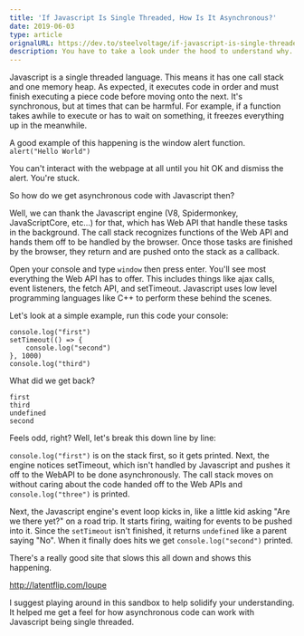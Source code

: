 ```yaml
---
title: 'If Javascript Is Single Threaded, How Is It Asynchronous?'
date: 2019-06-03
type: article
orignalURL: https://dev.to/steelvoltage/if-javascript-is-single-threaded-how-is-it-asynchronous-56gd/edit
description: You have to take a look under the hood to understand why.
---
```


Javascript is a single threaded language. This means it has one call stack and one memory heap. As expected, it executes code in order and must finish executing a piece code before moving onto the next. It's synchronous, but at times that can be harmful. For example, if a function takes awhile to execute or has to wait on something, it freezes everything up in the meanwhile.

A good example of this happening is the window alert function. `alert("Hello World")`

You can't interact with the webpage at all until you hit OK and dismiss the alert. You're stuck.

So how do we get asynchronous code with Javascript then?

Well, we can thank the Javascript engine (V8, Spidermonkey, JavaScriptCore, etc...) for that, which has Web API that handle these tasks in the background. The call stack recognizes functions of the Web API and hands them off to be handled by the browser. Once those tasks are finished by the browser, they return and are pushed onto the stack as a callback.

Open your console and type `window` then press enter. You'll see most everything the Web API has to offer. This includes things like ajax calls, event listeners, the fetch API, and setTimeout. Javascript uses low level programming languages like C++ to perform these behind the scenes.

Let's look at a simple example, run this code your console:

```
console.log("first")
setTimeout(() => {
    console.log("second")
}, 1000)
console.log("third")
```

What did we get back?

```
first
third
undefined
second
```

Feels odd, right? Well, let's break this down line by line:

`console.log("first")` is on the stack first, so it gets printed. Next, the engine notices setTimeout, which isn't handled by Javascript and pushes it off to the WebAPI to be done asynchronously. The call stack moves on without caring about the code handed off to the Web APIs and `console.log("three")` is printed.

Next, the Javascript engine's event loop kicks in, like a little kid asking "Are we there yet?" on a road trip. It starts firing, waiting for events to be pushed into it. Since the `setTimeout` isn't finished, it returns `undefined` like a parent saying "No". When it finally does hits we get `console.log("second")` printed.

There's a really good site that slows this all down and shows this happening.

http://latentflip.com/loupe

I suggest playing around in this sandbox to help solidify your understanding. It helped me get a feel for how asynchronous code can work with Javascript being single threaded.
